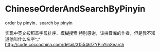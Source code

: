 # ChineseOrderAndSearchByPinyin
order by pinyin、search by pinyin

实现中英文按照首字母排序、模糊搜索
特别感谢，该拼音库的作者，但是我不知道他叫什么名字^_^
http://code.cocoachina.com/detail/315546/ZYPinYinSearch

